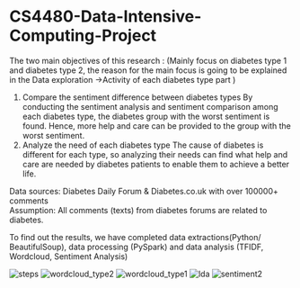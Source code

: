 # CS4480-Data-Intensive-Computing-Project

The two main objectives of this research :
(Mainly focus on diabetes type 1 and diabetes type 2, the reason for the main focus is going to
be explained in the Data exploration ->Activity of each diabetes type part )
1. Compare the sentiment difference between diabetes types
By conducting the sentiment analysis and sentiment comparison among each diabetes
type, the diabetes group with the worst sentiment is found. Hence, more help and care
can be provided to the group with the worst sentiment.
2. Analyze the need of each diabetes type
The cause of diabetes is different for each type, so analyzing their needs can find
what help and care are needed by diabetes patients to enable them to achieve a better
life.


Data sources: Diabetes Daily Forum & Diabetes.co.uk with over 100000+ comments <br/>
Assumption: All comments (texts) from diabetes forums are related to diabetes. <br/>

To find out the results, we have completed data extractions(Python/ BeautifulSoup), data processing (PySpark) and data analysis 
(TFIDF, Wordcloud, Sentiment Analysis)

![steps](https://github.com/matthewchan55/CS4480-Data-Intensive-Computing-Project/assets/75091114/b2e16b22-2ff6-43df-ad02-b07799d47094)
![wordcloud_type2](https://github.com/matthewchan55/CS4480-Data-Intensive-Computing-Project/assets/75091114/c122e822-ad75-46a9-9fb7-70f76d61f5c2)
![wordcloud_type1](https://github.com/matthewchan55/CS4480-Data-Intensive-Computing-Project/assets/75091114/be48c628-29fe-4244-8899-e2cd42f18111)
![lda](https://github.com/matthewchan55/CS4480-Data-Intensive-Computing-Project/assets/75091114/35f733f2-99ca-46cf-9fee-caa58136946d)
![sentiment2](https://github.com/matthewchan55/CS4480-Data-Intensive-Computing-Project/assets/75091114/7932ddac-7866-48bf-a595-471c5929410d)
